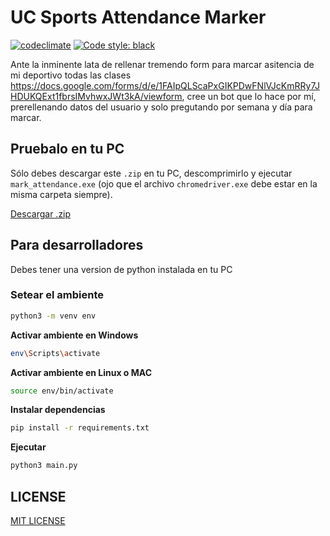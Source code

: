 # UC Sports Attendance Marker


[![codeclimate][codeclimate-image]][codeclimate-url]
<a href="https://github.com/psf/black"><img alt="Code style: black" src="https://img.shields.io/badge/code%20style-black-000000.svg"></a>

Ante la inminente lata de rellenar tremendo form para marcar asitencia de mi deportivo todas las clases <https://docs.google.com/forms/d/e/1FAIpQLScaPxGIKPDwFNlVJcKmRRy7JHDUKQExt1fbrsIMvhwxJWt3kA/viewform>, cree un bot que lo hace por mí, prerellenando datos del usuario y solo pregutando por semana y día para marcar.

## Pruebalo en tu PC

Sólo debes descargar este `.zip` en tu PC, descomprimirlo y ejecutar `mark_attendance.exe` (ojo que el archivo `chromedriver.exe` debe estar en la misma carpeta siempre).

[Descargar .zip][release]

## Para desarrolladores

Debes tener una version de python instalada en tu PC

### Setear el ambiente

```bash
python3 -m venv env
```

**Activar ambiente en Windows**

```bash
env\Scripts\activate
```

**Activar ambiente en Linux o MAC**

```bash
source env/bin/activate
```

**Instalar dependencias**

```bash
pip install -r requirements.txt
```

**Ejecutar**


```bash
python3 main.py
```

## LICENSE

[MIT LICENSE](./LICENSE)

[release]: https://github.com/Baelfire18/uc-sports-attendance-marker/releases/latest/download/mark_attendance.zip

[codeclimate-image]: https://codeclimate.com/github/Baelfire18/uc-sports-attendance-marker/badges/gpa.svg
[codeclimate-url]: https://codeclimate.com/github/Baelfire18/uc-sports-attendance-marker
